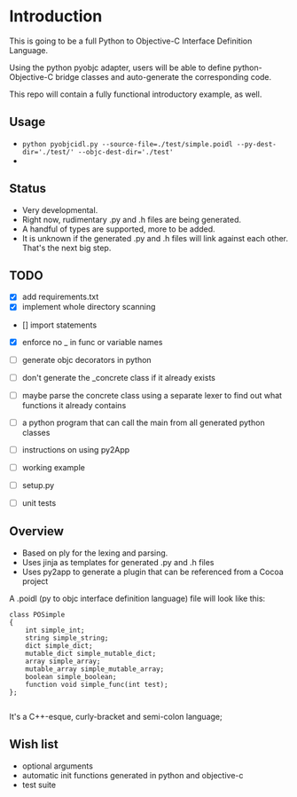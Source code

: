 # Introduction

This is going to be a full Python to Objective-C Interface Definition Language.

Using the python pyobjc adapter, users will be able to define python-Objective-C bridge classes and auto-generate the corresponding code.

This repo will contain a fully functional introductory example, as well.

## Usage
* `python pyobjcidl.py --source-file=./test/simple.poidl --py-dest-dir='./test/' --objc-dest-dir='./test'`
* 

## Status

* Very developmental. 
* Right now, rudimentary .py and .h files are being generated.
* A handful of types are supported, more to be added.
* It is unknown if the generated .py and .h files will link against each other. That's the next big step.


## TODO 

- [x] add requirements.txt
- [x] implement whole directory scanning
- [] import statements
- [x] enforce no _ in func or variable names
- [ ] generate objc decorators in python
- [ ] don't generate the _concrete class if it already exists
- [ ] maybe parse the concrete class using a separate lexer to find out what functions it already contains
- [ ] a python program that can call the main from all generated python classes
- [ ] instructions on using py2App
- [ ] working example
- [ ] setup.py
- [ ] unit tests


## Overview

* Based on ply for the lexing and parsing.
* Uses jinja as templates for generated .py and .h files
* Uses py2app to generate a plugin that can be referenced from a Cocoa project

A .poidl (py to objc interface definition language) file will look like this:

```
class POSimple
{
    int simple_int;
    string simple_string;
    dict simple_dict;
    mutable_dict simple_mutable_dict;
    array simple_array;
    mutable_array simple_mutable_array;
    boolean simple_boolean;
    function void simple_func(int test);
};
	
```

It's a C++-esque, curly-bracket and semi-colon language;

## Wish list
* optional arguments
* automatic init functions generated in python and objective-c
* test suite
